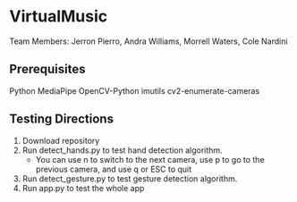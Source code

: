 # VirtualMusic

Team Members: Jerron Pierro, Andra Williams, Morrell Waters, Cole Nardini

## Prerequisites

Python
MediaPipe
OpenCV-Python
imutils
cv2-enumerate-cameras

## Testing Directions

1. Download repository
2. Run detect_hands.py to test hand detection algorithm.
    * You can use n to switch to the next camera, use p to go to the previous camera, and use q or ESC to quit
3. Run detect_gesture.py to test gesture detection algorithm.
4. Run app.py to test the whole app
